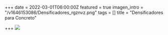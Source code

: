 +++
date = 2022-03-01T06:00:00Z
featured = true
imagen_intro = "/v1646153086/Densificadores_rgznvz.png"
tags = []
title = "Densificadores para Concreto"

+++
![](https://res.cloudinary.com/drnun7bay/image/upload/v1646153086/Densificadores_rgznvz.png)